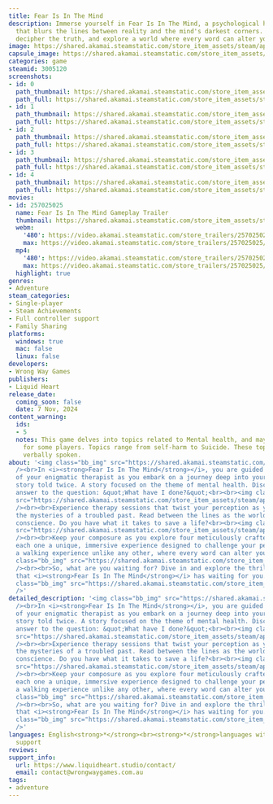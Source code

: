 ```yaml
---
title: Fear Is In The Mind
description: Immerse yourself in Fear Is In The Mind, a psychological horror game
  that blurs the lines between reality and the mind's darkest corners. Face your fears,
  decipher the truth, and explore a world where every word can alter your fate.
image: https://shared.akamai.steamstatic.com/store_item_assets/steam/apps/3005120/header.jpg?t=1733460586
capsule_image: https://shared.akamai.steamstatic.com/store_item_assets/steam/apps/3005120/83026903e85dbe38f71ca2da761dc6eff5adbe6d/capsule_231x87.jpg?t=1733460586
categories: game
steamid: 3005120
screenshots:
- id: 0
  path_thumbnail: https://shared.akamai.steamstatic.com/store_item_assets/steam/apps/3005120/ss_0b793971bdc5d9cfe73672e079f4714764fc88a2.600x338.jpg?t=1733460586
  path_full: https://shared.akamai.steamstatic.com/store_item_assets/steam/apps/3005120/ss_0b793971bdc5d9cfe73672e079f4714764fc88a2.1920x1080.jpg?t=1733460586
- id: 1
  path_thumbnail: https://shared.akamai.steamstatic.com/store_item_assets/steam/apps/3005120/ss_984d6f0e49cc54ae9941612d3fbc827a5219fc59.600x338.jpg?t=1733460586
  path_full: https://shared.akamai.steamstatic.com/store_item_assets/steam/apps/3005120/ss_984d6f0e49cc54ae9941612d3fbc827a5219fc59.1920x1080.jpg?t=1733460586
- id: 2
  path_thumbnail: https://shared.akamai.steamstatic.com/store_item_assets/steam/apps/3005120/ss_7daf8cbbb01bc97c2e6c8ceb6cfc2a9b83bdfb81.600x338.jpg?t=1733460586
  path_full: https://shared.akamai.steamstatic.com/store_item_assets/steam/apps/3005120/ss_7daf8cbbb01bc97c2e6c8ceb6cfc2a9b83bdfb81.1920x1080.jpg?t=1733460586
- id: 3
  path_thumbnail: https://shared.akamai.steamstatic.com/store_item_assets/steam/apps/3005120/ss_8ed786c57caa38fd468f9d2e6c93d4f0b8b6ea0c.600x338.jpg?t=1733460586
  path_full: https://shared.akamai.steamstatic.com/store_item_assets/steam/apps/3005120/ss_8ed786c57caa38fd468f9d2e6c93d4f0b8b6ea0c.1920x1080.jpg?t=1733460586
- id: 4
  path_thumbnail: https://shared.akamai.steamstatic.com/store_item_assets/steam/apps/3005120/ss_91a2f36c0862f58e305c9a337e183fa7b8f1ca08.600x338.jpg?t=1733460586
  path_full: https://shared.akamai.steamstatic.com/store_item_assets/steam/apps/3005120/ss_91a2f36c0862f58e305c9a337e183fa7b8f1ca08.1920x1080.jpg?t=1733460586
movies:
- id: 257025025
  name: Fear Is In The Mind Gameplay Trailer
  thumbnail: https://shared.akamai.steamstatic.com/store_item_assets/steam/apps/257025025/movie.293x165.jpg?t=1725263594
  webm:
    '480': https://video.akamai.steamstatic.com/store_trailers/257025025/movie480_vp9.webm?t=1725263594
    max: https://video.akamai.steamstatic.com/store_trailers/257025025/movie_max_vp9.webm?t=1725263594
  mp4:
    '480': https://video.akamai.steamstatic.com/store_trailers/257025025/movie480.mp4?t=1725263594
    max: https://video.akamai.steamstatic.com/store_trailers/257025025/movie_max.mp4?t=1725263594
  highlight: true
genres:
- Adventure
steam_categories:
- Single-player
- Steam Achievements
- Full controller support
- Family Sharing
platforms:
  windows: true
  mac: false
  linux: false
developers:
- Wrong Way Games
publishers:
- Liquid Heart
release_date:
  coming_soon: false
  date: 7 Nov, 2024
content_warning:
  ids:
  - 5
  notes: This game delves into topics related to Mental health, and may be unsettling
    for some players. Topics range from self-harm to Suicide. These topics are only
    verbally spoken.
about: '<img class="bb_img" src="https://shared.akamai.steamstatic.com/store_item_assets/steam/apps/3005120/extras/About_Description_Photo.png?t=1733460586"
  /><br>In <i><strong>Fear Is In The Mind</strong></i>, you are guided by the words
  of your enigmatic therapist as you embark on a journey deep into your psyche. A
  story told twice. A story focused on the theme of mental health. Discover the haunting
  answer to the question: &quot;What have I done?&quot;<br><br><img class="bb_img"
  src="https://shared.akamai.steamstatic.com/store_item_assets/steam/apps/3005120/extras/Screenshot_1.png?t=1733460586"
  /><br><br>Experience therapy sessions that twist your perception as you unravel
  the mysteries of a troubled past. Read between the lines as the world devours your
  conscience. Do you have what it takes to save a life?<br><br><img class="bb_img"
  src="https://shared.akamai.steamstatic.com/store_item_assets/steam/apps/3005120/extras/Screenshot_7.png?t=1733460586"
  /><br><br>Keep your composure as you explore four meticulously crafted environments,
  each one a unique, immersive experience designed to challenge your perception. It''s
  a walking experience unlike any other, where every word can alter your fate.<br><br><img
  class="bb_img" src="https://shared.akamai.steamstatic.com/store_item_assets/steam/apps/3005120/extras/Screenshot_6.png?t=1733460586"
  /><br><br>So, what are you waiting for? Dive in and explore the thrilling story
  that <i><strong>Fear Is In The Mind</strong></i> has waiting for you.<br><br><img
  class="bb_img" src="https://shared.akamai.steamstatic.com/store_item_assets/steam/apps/3005120/extras/Good_luck.png?t=1733460586"
  />'
detailed_description: '<img class="bb_img" src="https://shared.akamai.steamstatic.com/store_item_assets/steam/apps/3005120/extras/About_Description_Photo.png?t=1733460586"
  /><br>In <i><strong>Fear Is In The Mind</strong></i>, you are guided by the words
  of your enigmatic therapist as you embark on a journey deep into your psyche. A
  story told twice. A story focused on the theme of mental health. Discover the haunting
  answer to the question: &quot;What have I done?&quot;<br><br><img class="bb_img"
  src="https://shared.akamai.steamstatic.com/store_item_assets/steam/apps/3005120/extras/Screenshot_1.png?t=1733460586"
  /><br><br>Experience therapy sessions that twist your perception as you unravel
  the mysteries of a troubled past. Read between the lines as the world devours your
  conscience. Do you have what it takes to save a life?<br><br><img class="bb_img"
  src="https://shared.akamai.steamstatic.com/store_item_assets/steam/apps/3005120/extras/Screenshot_7.png?t=1733460586"
  /><br><br>Keep your composure as you explore four meticulously crafted environments,
  each one a unique, immersive experience designed to challenge your perception. It''s
  a walking experience unlike any other, where every word can alter your fate.<br><br><img
  class="bb_img" src="https://shared.akamai.steamstatic.com/store_item_assets/steam/apps/3005120/extras/Screenshot_6.png?t=1733460586"
  /><br><br>So, what are you waiting for? Dive in and explore the thrilling story
  that <i><strong>Fear Is In The Mind</strong></i> has waiting for you.<br><br><img
  class="bb_img" src="https://shared.akamai.steamstatic.com/store_item_assets/steam/apps/3005120/extras/Good_luck.png?t=1733460586"
  />'
languages: English<strong>*</strong><br><strong>*</strong>languages with full audio
  support
reviews:
support_info:
  url: https://www.liquidheart.studio/contact/
  email: contact@wrongwaygames.com.au
tags:
- adventure
---
```


